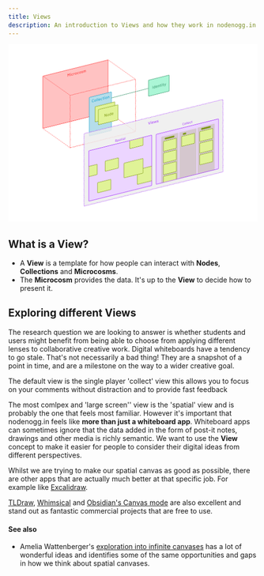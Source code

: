 ```yaml
---
title: Views
description: An introduction to Views and how they work in nodenogg.in
---
```


![nodenogg.in views architecture diagram](../assets/architecture-views.svg)

## What is a View?

- A **View** is a template for how people can interact with **Nodes**, **Collections** and **Microcosms**.
- The **Microcosm** provides the data. It's up to the **View** to decide how to present it.

## Exploring different Views

The research question we are looking to answer is whether students and users might benefit from being able to choose from applying different lenses to collaborative creative work. Digital whiteboards have a tendency to go stale. That's not necessarily a bad thing! They are a snapshot of a point in time, and are a milestone on the way to a wider creative goal.

The default view is the single player 'collect' view this allows you to focus on your comments without distraction and to provide fast feedback

The most comlpex and 'large screen'' view is the 'spatial' view and is probably the one that feels most familiar. However it's important that nodenogg.in feels like **more than just a whiteboard app**. Whiteboard apps can sometimes ignore that the data added in the form of post-it notes, drawings and other media is richly semantic. We want to use the **View** concept to make it easier for people to consider their digital ideas from different perspectives.

Whilst we are trying to make our spatial canvas as good as possible, there are other apps that are actually much better at that specific job. For example like [Excalidraw](https://excalidraw.com/).

[TLDraw](https://www.tldraw.com/), [Whimsical](https://whimsical.com/) and [Obsidian's Canvas mode](https://obsidian.md/canvas) are also excellent and stand out as fantastic commercial projects that are free to use.

#### See also

- Amelia Wattenberger's [exploration into infinite canvases](https://twitter.com/Wattenberger/status/1641121948716642304) has a lot of wonderful ideas and identifies some of the same opportunities and gaps in how we think about spatial canvases.

